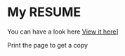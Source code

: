 My RESUME
======

You can have a look here 
[View it here]([https://nuterian.github.io/resume/)]

Print the page to get a copy
